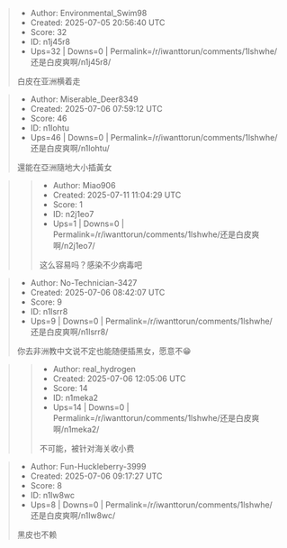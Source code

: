 > - Author: Environmental_Swim98
> - Created: 2025-07-05 20:56:40 UTC
> - Score: 32
> - ID: n1j45r8
> - Ups=32 | Downs=0 | Permalink=/r/iwanttorun/comments/1lshwhe/还是白皮爽啊/n1j45r8/
>
> 白皮在亚洲横着走

> - Author: Miserable_Deer8349
> - Created: 2025-07-06 07:59:12 UTC
> - Score: 46
> - ID: n1lohtu
> - Ups=46 | Downs=0 | Permalink=/r/iwanttorun/comments/1lshwhe/还是白皮爽啊/n1lohtu/
>
> 還能在亞洲隨地大小插黃女

>> - Author: Miao906
>> - Created: 2025-07-11 11:04:29 UTC
>> - Score: 1
>> - ID: n2j1eo7
>> - Ups=1 | Downs=0 | Permalink=/r/iwanttorun/comments/1lshwhe/还是白皮爽啊/n2j1eo7/
>>
>> 这么容易吗？感染不少病毒吧

> - Author: No-Technician-3427
> - Created: 2025-07-06 08:42:07 UTC
> - Score: 9
> - ID: n1lsrr8
> - Ups=9 | Downs=0 | Permalink=/r/iwanttorun/comments/1lshwhe/还是白皮爽啊/n1lsrr8/
>
> 你去非洲教中文说不定也能随便插黑女，愿意不😁

>> - Author: real_hydrogen
>> - Created: 2025-07-06 12:05:06 UTC
>> - Score: 14
>> - ID: n1meka2
>> - Ups=14 | Downs=0 | Permalink=/r/iwanttorun/comments/1lshwhe/还是白皮爽啊/n1meka2/
>>
>> 不可能，被针对海关收小费

> - Author: Fun-Huckleberry-3999
> - Created: 2025-07-06 09:17:27 UTC
> - Score: 8
> - ID: n1lw8wc
> - Ups=8 | Downs=0 | Permalink=/r/iwanttorun/comments/1lshwhe/还是白皮爽啊/n1lw8wc/
>
> 黑皮也不赖

